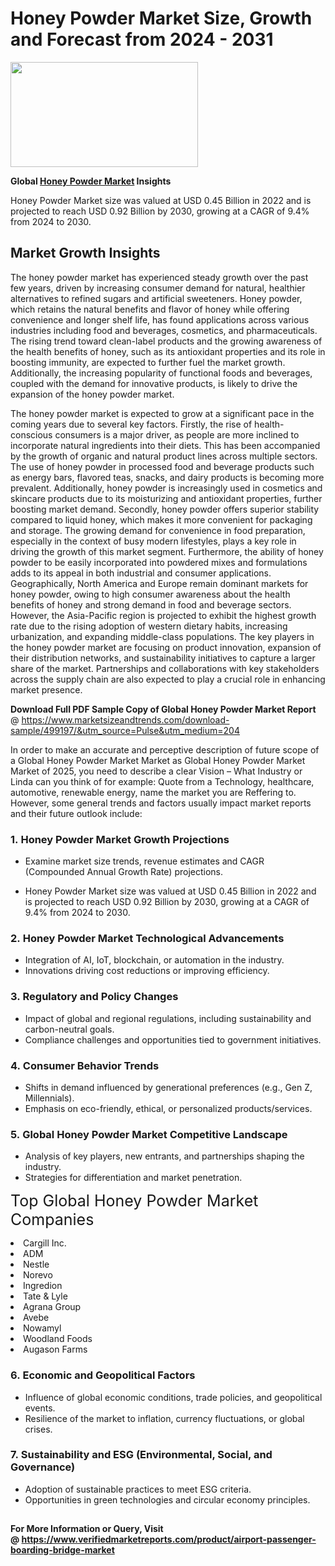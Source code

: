 <H1>Honey Powder Market Size, Growth and Forecast from 2024 - 2031</H1><img class="aligncenter size-medium wp-image-584254" src="https://thirdeyenews.in/wp-content/uploads/2024/09/Global-Market-Research-300x168.jpeg" alt="" width="300" height="168" /><p><strong>Global&nbsp;<a href="https://www.marketsizeandtrends.com/download-sample/499197/&amp;utm_source=Pulse&amp;utm_medium=204">Honey Powder Market</a> Insights</strong></p><p>Honey Powder Market size was valued at USD 0.45 Billion in 2022 and is projected to reach USD 0.92 Billion by 2030, growing at a CAGR of 9.4% from 2024 to 2030.</p><p><h2>Market Growth Insights</h2> <p>The honey powder market has experienced steady growth over the past few years, driven by increasing consumer demand for natural, healthier alternatives to refined sugars and artificial sweeteners. Honey powder, which retains the natural benefits and flavor of honey while offering convenience and longer shelf life, has found applications across various industries including food and beverages, cosmetics, and pharmaceuticals. The rising trend toward clean-label products and the growing awareness of the health benefits of honey, such as its antioxidant properties and its role in boosting immunity, are expected to further fuel the market growth. Additionally, the increasing popularity of functional foods and beverages, coupled with the demand for innovative products, is likely to drive the expansion of the honey powder market. </p> <p>The honey powder market is expected to grow at a significant pace in the coming years due to several key factors. Firstly, the rise of health-conscious consumers is a major driver, as people are more inclined to incorporate natural ingredients into their diets. This has been accompanied by the growth of organic and natural product lines across multiple sectors. The use of honey powder in processed food and beverage products such as energy bars, flavored teas, snacks, and dairy products is becoming more prevalent. Additionally, honey powder is increasingly used in cosmetics and skincare products due to its moisturizing and antioxidant properties, further boosting market demand. Secondly, honey powder offers superior stability compared to liquid honey, which makes it more convenient for packaging and storage. The growing demand for convenience in food preparation, especially in the context of busy modern lifestyles, plays a key role in driving the growth of this market segment. Furthermore, the ability of honey powder to be easily incorporated into powdered mixes and formulations adds to its appeal in both industrial and consumer applications. Geographically, North America and Europe remain dominant markets for honey powder, owing to high consumer awareness about the health benefits of honey and strong demand in food and beverage sectors. However, the Asia-Pacific region is projected to exhibit the highest growth rate due to the rising adoption of western dietary habits, increasing urbanization, and expanding middle-class populations. The key players in the honey powder market are focusing on product innovation, expansion of their distribution networks, and sustainability initiatives to capture a larger share of the market. Partnerships and collaborations with key stakeholders across the supply chain are also expected to play a crucial role in enhancing market presence. </p><p><span class=""><strong>Download Full PDF Sample Copy of Global Honey Powder Market Report</strong> @ <a href="https://www.marketsizeandtrends.com/download-sample/499197/&amp;utm_source=Pulse&amp;utm_medium=204" target="_blank">https://www.marketsizeandtrends.com/download-sample/499197/&amp;utm_source=Pulse&amp;utm_medium=204</a></span></p><p>In order to make an accurate and perceptive description of future scope of a Global&nbsp;Honey Powder Market Market as Global&nbsp;Honey Powder Market Market of 2025, you need to describe a clear Vision &ndash; What Industry or Linda can you think of for example: Quote from a Technology, healthcare, automotive, renewable energy, name the market you are Reffering to. However, some general trends and factors usually impact market reports and their future outlook include:</p><h3>1.&nbsp;<strong>Honey Powder Market Growth Projections</strong></h3><ul><li>Examine market size trends, revenue estimates and CAGR (Compounded Annual Growth Rate) projections.</li><li><p>Honey Powder Market size was valued at USD 0.45 Billion in 2022 and is projected to reach USD 0.92 Billion by 2030, growing at a CAGR of 9.4% from 2024 to 2030.</p></li></ul><h3>2.&nbsp;<strong>Honey Powder Market Technological Advancements</strong></h3><ul><li>Integration of AI, IoT, blockchain, or automation in the industry.</li><li>Innovations driving cost reductions or improving efficiency.</li></ul><h3>3.&nbsp;<strong>Regulatory and Policy Changes</strong></h3><ul><li>Impact of global and regional regulations, including sustainability and carbon-neutral goals.</li><li>Compliance challenges and opportunities tied to government initiatives.</li></ul><h3>4.&nbsp;<strong>Consumer Behavior Trends</strong></h3><ul><li>Shifts in demand influenced by generational preferences (e.g., Gen Z, Millennials).</li><li>Emphasis on eco-friendly, ethical, or personalized products/services.</li></ul><h3>5.&nbsp;<strong>Global Honey Powder Market Competitive Landscape</strong></h3><ul><li>Analysis of key players, new entrants, and partnerships shaping the industry.</li><li>Strategies for differentiation and market penetration.</li></ul><p data-pm-slice="1 1 []"><span style="color: inherit; font-family: inherit; font-size: 25px;">Top Global Honey Powder Market Companies</span></p><div class="" data-test-id=""><p><li>Cargill Inc.</li><li> ADM</li><li> Nestle</li><li> Norevo</li><li> Ingredion</li><li> Tate & Lyle</li><li> Agrana Group</li><li> Avebe</li><li> Nowamyl</li><li> Woodland Foods</li><li> Augason Farms</li></p></div><h3>6.&nbsp;<strong>Economic and Geopolitical Factors</strong></h3><ul><li>Influence of global economic conditions, trade policies, and geopolitical events.</li><li>Resilience of the market to inflation, currency fluctuations, or global crises.</li></ul><h3>7.&nbsp;<strong>Sustainability and ESG (Environmental, Social, and Governance)</strong></h3><ul><li>Adoption of sustainable practices to meet ESG criteria.</li><li>Opportunities in green technologies and circular economy principles.</li></ul><h2><strong style="font-size: 14px;">For More Information or Query, Visit @&nbsp;</strong><a style="background-color: #ffffff; font-size: 14px;" href="https://www.marketsizeandtrends.com/report/honey-powder-market/" target="_blank">https://www.verifiedmarketreports.com/product/airport-passenger-boarding-bridge-market</a></h2>

